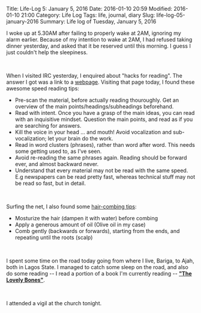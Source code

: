Title: Life-Log 5: January 5, 2016
Date: 2016-01-10 20:59
Modified: 2016-01-10 21:00
Category: Life Log
Tags: life, journal, diary
Slug: life-log-05-january-2016
Summary: Life log of Tuesday, January 5, 2016




I woke up at 5.30AM after failing to properly wake at 2AM, ignoring my alarm earlier. Because of my intention to wake at 2AM, I had refused taking dinner yesterday, and asked that it be reserved until this morning. I guess I just couldn't help the sleepiness.

<br />

When I visited IRC yesterday, I enquired about "hacks for reading". The answer I got was a link to a [webpage](http://english.glendale.cc.ca.us/speed1.html). Visiting that page today, I found these awesome speed reading tips: 

+ Pre-scan the material, before actually reading thouroughly. Get an overview of the main points/headings/subheadings beforehand.
+ Read with intent. Once you have a grasp of the main ideas, you can read with an inquisitive mindset. Question the main points, and read as if you are searching for answers.
+ Kill the voice in your head ... and mouth! Avoid vocalization and sub-vocalization; let your brain do the work.
+ Read in word clusters (phrases), rather than word after word. This needs some getting used to, as I've seen.
+ Avoid re-reading the same phrases again. Reading should be forward ever, and almost backward never.
+ Understand that every material may not be read with the same speed. E.g newspapers can be read pretty fast, whereas technical stuff may not be read so fast, but in detail.

<br />

Surfing the net, I also found some [hair-combing tips](http://www.wikihow.com/Comb-an-Afro):

+ Mosturize the hair (dampen it with water) before combing
+ Apply a generous amount of oil (Olive oil in my case)
+ Comb gently (backwards or forwards), starting from the ends, and repeating until the roots (scalp)

<br />

I spent some time on the road today going from where I live, Bariga, to Ajah, both in Lagos State. I managed to catch some sleep on the road, and also do some reading -- I read a portion of a book I'm currently reading -- __["The Lovely Bones"](http://www.goodreads.com/book/show/12232938-the-lovely-bones)__.

<br />

I attended a vigil at the church tonight.

